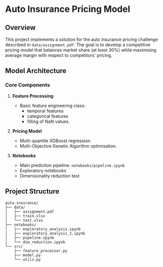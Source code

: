 # Auto Insurance Pricing Model

## Overview
This project implements a solution for the auto insurance pricing challenge described in `data/assignment.pdf`. The goal is to develop a competitive pricing model that balances market share (at least 30%) while maximising average margin with respect to competitors' pricing.

## Model Architecture

### Core Components
1. **Feature Processing**
   - Basic feature engineering class:
        - temporal features
        - categorical features
        - filling of NaN values.

2. **Pricing Model**
   - Multi-quantile XGBoost regression.
   - Multi-Objective Genetic Algorithm optimisation.

3. **Notebooks**
    - Main prediction pipeline: `notebooks/pipeline.ipynb`
    - Exploratory notebooks
    - Dimensionality reduction test 


## Project Structure
```
auto-insurance/
├── data/
│   ├── assignment.pdf
│   ├── train.xlsx
│   └── test.xlsx
├── notebooks/
│   ├── exploratory_analysis.ipynb
│   ├── exploratory_analysis_2.ipynb
│   ├── pipeline.ipynb
│   └── dim_reduction.ipynb
└── src/
    ├── feature_processor.py
    ├── model.py
    └── utils.py
```
